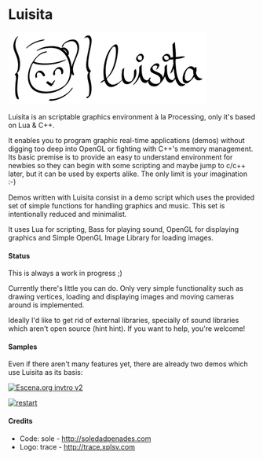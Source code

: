 Luisita
=======

![Luisita](http://github.com/sole/luisita/raw/master/assets/luisita_t.png)

Luisita is an scriptable graphics environment à la Processing, only it's based on Lua & C++. 

It enables you to program graphic real-time applications (demos) without digging too deep into OpenGL or fighting with C++'s memory management. Its basic premise is to provide an easy to understand environment for newbies so they can begin with some scripting and maybe jump to c/c++ later, but it can be used by experts alike. The only limit is your imagination :-)

Demos written with Luisita consist in a demo script which uses the provided set of simple functions for handling graphics and music. This set is intentionally reduced and minimalist.

It uses Lua for scripting, Bass for playing sound, OpenGL for displaying graphics and Simple OpenGL Image Library for loading images.

#### Status ####

This is always a work in progress ;)

Currently there's little you can do. Only very simple functionality such as drawing vertices, loading and displaying images and moving cameras around is implemented.

Ideally I'd like to get rid of external libraries, specially of sound libraries which aren't open source (hint hint). If you want to help, you're welcome!

#### Samples ####

Even if there aren't many features yet, there are already two demos which use Luisita as its basis:

[![Escena.org invtro v2](http://xplsv.com/files/imgs/50523.png)](http://xplsv.com/prods/demos/xplsv_einv2.zip)

[![restart](http://xplsv.com/files/imgs/55584.jpg)](http://www.scene.org/file.php?file=%2Fparties%2F2010%2Fassembly10%2Fdemo%2Frestart_by_xplsv.zip&fileinfo)


#### Credits ####

- Code: sole - http://soledadpenades.com
- Logo: trace - http://trace.xplsv.com
